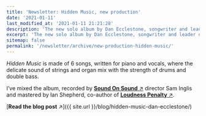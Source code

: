 ```yaml
---
title: 'Newsletter: Hidden Music, new production'
date: '2021-01-11'
last_modified_at: '2021-01-11 21:21:28'
description: 'The new solo album by Dan Ecclestone, songwriter and leader of the Cambrdige-based band Ember Rev, is out now.'
excerpt: 'The new solo album by Dan Ecclestone, songwriter and leader of the Cambrdige-based band Ember Rev, is out now.'
sitemap: false
permalink: '/newsletter/archive/new-production-hidden-music/'
---
```

_Hidden Music_ is made of 6 songs, written for piano and vocals, where the delicate sound of strings and organ mix with the strength of drums and double bass.

I’ve mixed the album, recorded by [**Sound On Sound**&nbsp;↗︎](https://www.soundonsound.com/) director Sam Inglis and mastered by Ian Shepherd, co-author of [**Loudness Penalty**&nbsp;↗︎](https://www.loudnesspenalty.com/).

[**Read the blog post**&nbsp;↗︎]({{ site.url }}/blog/hidden-music-dan-ecclestone/)